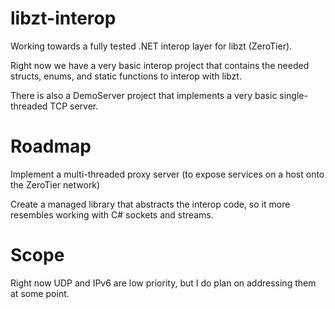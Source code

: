 # libzt-interop
Working towards a fully tested .NET interop layer for libzt (ZeroTier).

Right now we have a very basic interop project that contains the needed structs, enums, and static functions to interop with libzt.

There is also a DemoServer project that implements a very basic single-threaded TCP server.

# Roadmap
Implement a multi-threaded proxy server (to expose services on a host onto the ZeroTier network)

Create a managed library that abstracts the interop code, so it more resembles working with C# sockets and streams.

# Scope
Right now UDP and IPv6 are low priority, but I do plan on addressing them at some point.
